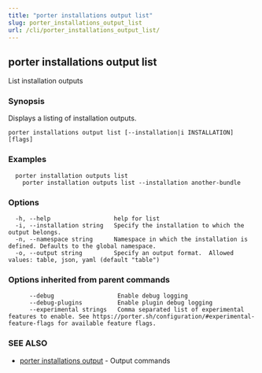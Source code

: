 ```yaml
---
title: "porter installations output list"
slug: porter_installations_output_list
url: /cli/porter_installations_output_list/
---
```

## porter installations output list

List installation outputs

### Synopsis

Displays a listing of installation outputs.

```
porter installations output list [--installation|i INSTALLATION] [flags]
```

### Examples

```
  porter installation outputs list
    porter installation outputs list --installation another-bundle

```

### Options

```
  -h, --help                  help for list
  -i, --installation string   Specify the installation to which the output belongs.
  -n, --namespace string      Namespace in which the installation is defined. Defaults to the global namespace.
  -o, --output string         Specify an output format.  Allowed values: table, json, yaml (default "table")
```

### Options inherited from parent commands

```
      --debug                  Enable debug logging
      --debug-plugins          Enable plugin debug logging
      --experimental strings   Comma separated list of experimental features to enable. See https://porter.sh/configuration/#experimental-feature-flags for available feature flags.
```

### SEE ALSO

* [porter installations output](/cli/porter_installations_output/)	 - Output commands

